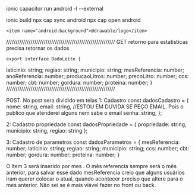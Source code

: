 
ionic capacitor run android -l --external

ionic build
npx cap sync android
npx cap open android

    <item name="android:background">@drawable/logo</item>

//////////////////////////////////////////////////////////
    GET retorno para estatisticas precisa retornar os dados

    export interface DadoLeite {
  laticinio: string;
  regiao: string;
  municipio: string;
  mesReferencia: number;
  anoReferencia: number;
  producaoLitros: number;
  precoLitro: number;
  ccs: number;
  cbt: number;
  gordura: number;
  proteina: number;
}
//////////////////////////////////////////////////////////

POST. No post sera dividido em telas
1: Cadastro 
  const dadosCadastro = {
      nome: string,
      email: string,    //ESTOU EM DUVIDA SE PEÇO EMAIL. Pois o publico que atenderei alguns nem sabe o email
      senha: string,
    };

2: Cadastro propriedade
    const dadosPropriedade = {
      propriedade: string,
      municipio: string,
      regiao: string
    };

3: Cadastro de parametros 
   const dadosParametros = {
    mesReferencia: number;
    laticinio: string;
    regiao: string;
    municipio: string;
    ccs: number;
    cbt: number;
    gordura: number;
    proteina: number;
   }

   O ítem 3 será inserido por mes . O mês referencia sempre será o mês anterior, para salvar esse dado mesReferencia creio que alguns usuários iram querer colocar o atual, quando acontecer preciso que altere para o mes anterior. Não sei se é mais viável fazer no front ou back.